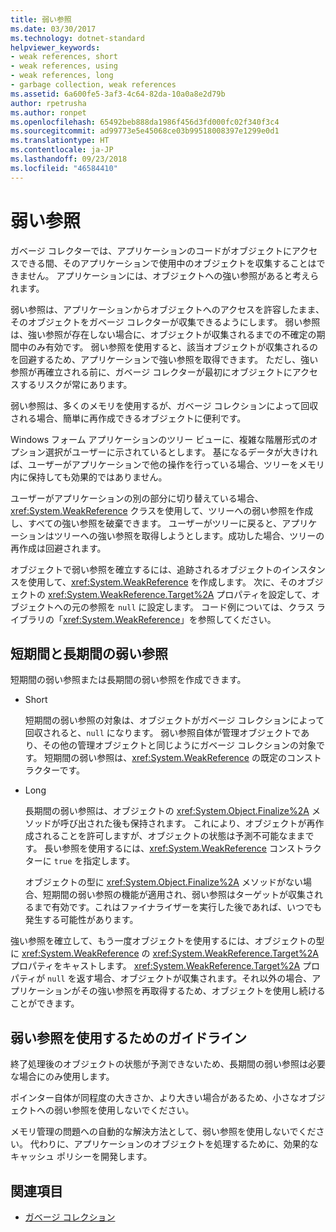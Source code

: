 ```yaml
---
title: 弱い参照
ms.date: 03/30/2017
ms.technology: dotnet-standard
helpviewer_keywords:
- weak references, short
- weak references, using
- weak references, long
- garbage collection, weak references
ms.assetid: 6a600fe5-3af3-4c64-82da-10a0a8e2d79b
author: rpetrusha
ms.author: ronpet
ms.openlocfilehash: 65492beb888da1986f456d3fd000fc02f340f3c4
ms.sourcegitcommit: ad99773e5e45068ce03b99518008397e1299e0d1
ms.translationtype: HT
ms.contentlocale: ja-JP
ms.lasthandoff: 09/23/2018
ms.locfileid: "46584410"
---
```

# <a name="weak-references"></a>弱い参照
ガベージ コレクターでは、アプリケーションのコードがオブジェクトにアクセスできる間、そのアプリケーションで使用中のオブジェクトを収集することはできません。 アプリケーションには、オブジェクトへの強い参照があると考えられます。  
  
 弱い参照は、アプリケーションからオブジェクトへのアクセスを許容したまま、そのオブジェクトをガベージ コレクターが収集できるようにします。 弱い参照は、強い参照が存在しない場合に、オブジェクトが収集されるまでの不確定の期間中のみ有効です。 弱い参照を使用すると、該当オブジェクトが収集されるのを回避するため、アプリケーションで強い参照を取得できます。 ただし、強い参照が再確立される前に、ガベージ コレクターが最初にオブジェクトにアクセスするリスクが常にあります。  
  
 弱い参照は、多くのメモリを使用するが、ガベージ コレクションによって回収される場合、簡単に再作成できるオブジェクトに便利です。  
  
 Windows フォーム アプリケーションのツリー ビューに、複雑な階層形式のオプション選択がユーザーに示されているとします。 基になるデータが大きければ、ユーザーがアプリケーションで他の操作を行っている場合、ツリーをメモリ内に保持しても効果的ではありません。  
  
 ユーザーがアプリケーションの別の部分に切り替えている場合、<xref:System.WeakReference> クラスを使用して、ツリーへの弱い参照を作成し、すべての強い参照を破棄できます。 ユーザーがツリーに戻ると、アプリケーションはツリーへの強い参照を取得しようとします。成功した場合、ツリーの再作成は回避されます。  
  
 オブジェクトで弱い参照を確立するには、追跡されるオブジェクトのインスタンスを使用して、<xref:System.WeakReference> を作成します。 次に、そのオブジェクトの <xref:System.WeakReference.Target%2A> プロパティを設定して、オブジェクトへの元の参照を `null` に設定します。 コード例については、クラス ライブラリの「<xref:System.WeakReference>」を参照してください。  
  
## <a name="short-and-long-weak-references"></a>短期間と長期間の弱い参照  
 短期間の弱い参照または長期間の弱い参照を作成できます。  
  
-   Short  
  
     短期間の弱い参照の対象は、オブジェクトがガベージ コレクションによって回収されると、`null` になります。 弱い参照自体が管理オブジェクトであり、その他の管理オブジェクトと同じようにガベージ コレクションの対象です。  短期間の弱い参照は、<xref:System.WeakReference> の既定のコンストラクターです。  
  
-   Long  
  
     長期間の弱い参照は、オブジェクトの <xref:System.Object.Finalize%2A> メソッドが呼び出された後も保持されます。 これにより、オブジェクトが再作成されることを許可しますが、オブジェクトの状態は予測不可能なままです。 長い参照を使用するには、<xref:System.WeakReference> コンストラクターに `true` を指定します。  
  
     オブジェクトの型に <xref:System.Object.Finalize%2A> メソッドがない場合、短期間の弱い参照の機能が適用され、弱い参照はターゲットが収集されるまで有効です。これはファイナライザーを実行した後であれば、いつでも発生する可能性があります。  
  
 強い参照を確立して、もう一度オブジェクトを使用するには、オブジェクトの型に <xref:System.WeakReference> の <xref:System.WeakReference.Target%2A> プロパティをキャストします。 <xref:System.WeakReference.Target%2A> プロパティが `null` を返す場合、オブジェクトが収集されます。それ以外の場合、アプリケーションがその強い参照を再取得するため、オブジェクトを使用し続けることができます。  
  
## <a name="guidelines-for-using-weak-references"></a>弱い参照を使用するためのガイドライン  
 終了処理後のオブジェクトの状態が予測できないため、長期間の弱い参照は必要な場合にのみ使用します。  
  
 ポインター自体が同程度の大きさか、より大きい場合があるため、小さなオブジェクトへの弱い参照を使用しないでください。  
  
 メモリ管理の問題への自動的な解決方法として、弱い参照を使用しないでください。 代わりに、アプリケーションのオブジェクトを処理するために、効果的なキャッシュ ポリシーを開発します。  
  
## <a name="see-also"></a>関連項目

- [ガベージ コレクション](../../../docs/standard/garbage-collection/index.md)
